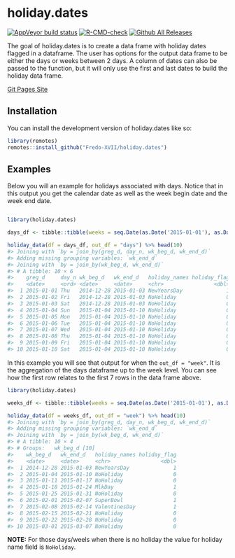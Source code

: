 
<!-- README.md is generated from README.Rmd. Please edit that file -->

# holiday.dates

<!-- badges: start -->

[![AppVeyor build
status](https://ci.appveyor.com/api/projects/status/github/Fredo-XVII/holiday.dates?branch=master&svg=true)](https://ci.appveyor.com/project/Fredo-XVII/holiday.dates)
[![R-CMD-check](https://github.com/Fredo-XVII/holiday.dates/workflows/R-CMD-check/badge.svg)](https://github.com/Fredo-XVII/holiday.dates/actions)
[![Github All
Releases](https://img.shields.io/github/downloads/Fredo-XVII/holiday.dates/total.svg)]()
<!-- badges: end -->

The goal of holiday.dates is to create a data frame with holiday dates
flagged in a dataframe. The user has options for the output data frame
to be either the days or weeks between 2 days. A column of dates can
also be passed to the function, but it will only use the first and last
dates to build the holiday data frame.

[Git Pages Site](https://fredo-xvii.github.io/holiday.dates/)

## Installation

You can install the development version of holiday.dates like so:

``` r
library(remotes)
remotes::install_github("Fredo-XVII/holiday.dates")
```

## Examples

Below you will an example for holidays associated with days. Notice that
in this output you get the calendar date as well as the week begin date
and the week end date.

``` r

library(holiday.dates)

days_df <- tibble::tibble(weeks = seq.Date(as.Date('2015-01-01'), as.Date('2025-01-01'), by = 'day'))

holiday_data(df = days_df, out_df = "days") %>% head(10)
#> Joining with `by = join_by(greg_d, day_n, wk_beg_d, wk_end_d)`
#> Adding missing grouping variables: `wk_end_d`
#> Joining with `by = join_by(wk_beg_d, wk_end_d)`
#> # A tibble: 10 × 6
#>    greg_d     day_n wk_beg_d   wk_end_d   holiday_names holiday_flag
#>    <date>     <ord> <date>     <date>     <chr>                <dbl>
#>  1 2015-01-01 Thu   2014-12-28 2015-01-03 NewYearsDay              1
#>  2 2015-01-02 Fri   2014-12-28 2015-01-03 NoHoliday                0
#>  3 2015-01-03 Sat   2014-12-28 2015-01-03 NoHoliday                0
#>  4 2015-01-04 Sun   2015-01-04 2015-01-10 NoHoliday                0
#>  5 2015-01-05 Mon   2015-01-04 2015-01-10 NoHoliday                0
#>  6 2015-01-06 Tue   2015-01-04 2015-01-10 NoHoliday                0
#>  7 2015-01-07 Wed   2015-01-04 2015-01-10 NoHoliday                0
#>  8 2015-01-08 Thu   2015-01-04 2015-01-10 NoHoliday                0
#>  9 2015-01-09 Fri   2015-01-04 2015-01-10 NoHoliday                0
#> 10 2015-01-10 Sat   2015-01-04 2015-01-10 NoHoliday                0
```

In this example you will see that output for when the `out_df = "week"`.
It is the aggregation of the days dataframe up to the week level. You
can see how the first row relates to the first 7 rows in the data frame
above.

``` r
library(holiday.dates)

weeks_df <- tibble::tibble(weeks = seq.Date(as.Date('2015-01-01'), as.Date('2025-01-01'), by = 'week'))

holiday_data(df = weeks_df, out_df = "week") %>% head(10)
#> Joining with `by = join_by(greg_d, day_n, wk_beg_d, wk_end_d)`
#> Adding missing grouping variables: `wk_end_d`
#> Joining with `by = join_by(wk_beg_d, wk_end_d)`
#> # A tibble: 10 × 4
#> # Groups:   wk_beg_d [10]
#>    wk_beg_d   wk_end_d   holiday_names holiday_flag
#>    <date>     <date>     <chr>                <dbl>
#>  1 2014-12-28 2015-01-03 NewYearsDay              1
#>  2 2015-01-04 2015-01-10 NoHoliday                0
#>  3 2015-01-11 2015-01-17 NoHoliday                0
#>  4 2015-01-18 2015-01-24 MlkDay                   1
#>  5 2015-01-25 2015-01-31 NoHoliday                0
#>  6 2015-02-01 2015-02-07 SuperBowl                1
#>  7 2015-02-08 2015-02-14 ValentinesDay            1
#>  8 2015-02-15 2015-02-21 NoHoliday                0
#>  9 2015-02-22 2015-02-28 NoHoliday                0
#> 10 2015-03-01 2015-03-07 NoHoliday                0
```

**NOTE:** For those days/weels when there is no holiday the value for
holiday name field is `NoHoliday`.
